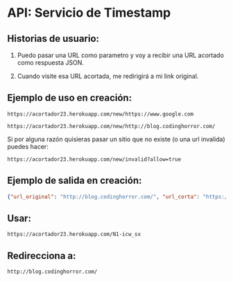 # API: Servicio de Timestamp

## Historias de usuario:

1) Puedo pasar una URL como parametro y voy a recibir una URL acortado como respuesta JSON.

2) Cuando visite esa URL acortada, me redirigirá a mi link original.

## Ejemplo de uso en creación:

```url
https://acortador23.herokuapp.com/new/https://www.google.com

https://acortador23.herokuapp.com/new/http://blog.codinghorror.com/
```
Si por alguna razón quisieras pasar un sitio que no existe (o una url invalida) puedes hacer:
```url
https://acortador23.herokuapp.com/new/invalid?allow=true
```

## Ejemplo de salida en creación:

```json
{"url_original": "http://blog.codinghorror.com/", "url_corta": "https://acortador23.herokuapp.com/N1-icw_sx"}
```

## Usar:

```url
https://acortador23.herokuapp.com/N1-icw_sx
```

## Redirecciona a:

```url
http://blog.codinghorror.com/
```